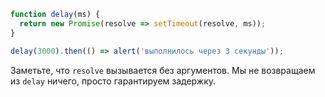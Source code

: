 ```js run
function delay(ms) {
  return new Promise(resolve => setTimeout(resolve, ms));
}

delay(3000).then(() => alert('выполнилось через 3 секунды'));
```

Заметьте, что `resolve` вызывается без аргументов. Мы не возвращаем из `delay` ничего, просто гарантируем задержку.
